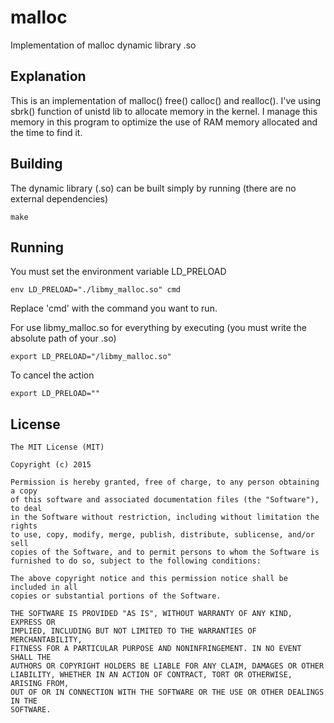 # malloc
Implementation of malloc dynamic library .so

## Explanation
This is an implementation of malloc() free() calloc() and realloc(). I've using sbrk() function of unistd lib to allocate memory in the kernel. I manage this memory in this program to optimize the use of RAM memory allocated and the time to find it.

## Building
The dynamic library (.so) can be built simply by running (there are no external dependencies)
```
make
```
## Running
You must set the environment variable LD_PRELOAD
```
env LD_PRELOAD="./libmy_malloc.so" cmd
```
Replace 'cmd' with the command you want to run.

For use libmy_malloc.so for everything by executing (you must write the absolute path of your .so)
```
export LD_PRELOAD="/libmy_malloc.so"
```
To cancel the action
```
export LD_PRELOAD=""
```

## License
```
The MIT License (MIT)

Copyright (c) 2015 

Permission is hereby granted, free of charge, to any person obtaining a copy
of this software and associated documentation files (the "Software"), to deal
in the Software without restriction, including without limitation the rights
to use, copy, modify, merge, publish, distribute, sublicense, and/or sell
copies of the Software, and to permit persons to whom the Software is
furnished to do so, subject to the following conditions:

The above copyright notice and this permission notice shall be included in all
copies or substantial portions of the Software.

THE SOFTWARE IS PROVIDED "AS IS", WITHOUT WARRANTY OF ANY KIND, EXPRESS OR
IMPLIED, INCLUDING BUT NOT LIMITED TO THE WARRANTIES OF MERCHANTABILITY,
FITNESS FOR A PARTICULAR PURPOSE AND NONINFRINGEMENT. IN NO EVENT SHALL THE
AUTHORS OR COPYRIGHT HOLDERS BE LIABLE FOR ANY CLAIM, DAMAGES OR OTHER
LIABILITY, WHETHER IN AN ACTION OF CONTRACT, TORT OR OTHERWISE, ARISING FROM,
OUT OF OR IN CONNECTION WITH THE SOFTWARE OR THE USE OR OTHER DEALINGS IN THE
SOFTWARE.
```
